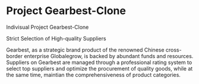 # Project Gearbest-Clone
Indivisual Project Gearbest-Clone

Strict Selection of High-quality Suppliers

Gearbest, as a strategic brand product of the renowned Chinese cross-border enterprise Globalegrow, is backed by abundant funds and resources. Suppliers on Gearbest are managed through a professional rating system to select top suppliers and optimize the procurement of quality goods, while at the same time, maintian the comprehensiveness of product categories.



